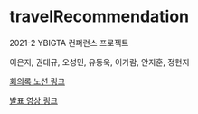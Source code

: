 # travelRecommendation

2021-2 YBIGTA 컨퍼런스 프로젝트

이은지, 권대규, 오성민, 유동욱, 이가람, 안지훈, 정현지

[회의록 노션 링크](https://saymeoweundidi.notion.site/21-2-9a075f5b678540f08c6babb79ffea523)

[발표 영상 링크](https://youtu.be/tHB20xRZgZA)
